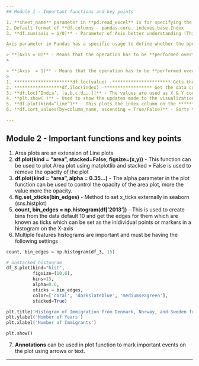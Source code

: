 ```yaml
---
## Module 1 - Important functions and key points

1. **sheet_name** parameter in **pd.read_excel** is for specifying the sheet name from the excel sheet which has to be imported as a Pandas Dataframe. If the name is not given, then the integers also work as reference for the sheet_number. 
2. Default format of **df.columns - pandas.core. indexes.base.Index       ||      df.index - pandas.core.indexes.range.RangeIndex**
3. **df.sum(axis = 1/0)** - Parameter of Axis better understanding (This is reverse to the general understanding of Axis parameter) 

Axis parameter in Pandas has a specific usage to define whether the operation has to be done w.r.t the rows or w.r.t the columns. 

> **(Axis = 0)** - Means that the operation has to be **performed over** the **Rows**. So when we perform df.sum with 0 as the axis. The sum operation is performed over the rows i.e all the values for the rows are added in **************************vertical manner.**************************
> 

> **(Axis  = 1)** - Means that the operation has to be **performed over** the **Columns**. So when we perform df.sum with 1 as the axis. The sum operation is performed over the columns i.e all the values for the columns are added in **************************horizontal manner.**************************
> 
1. **********************df.loc(value) -********************** Gets the data corresponding to the value mentioned. 
2. ******************df.iloc(index) -****************** Get the data corresponding to the index mentioned. 
3. **df.loc[’India’, [a,b,c,d…….]]** - The values are used as X & Y coordinates.
4. **plt.show( )** - Used to show the updates made to the visualization
5. **df.plot(kind=”line”)** - This plots the index column on the ******X-axis****** & the each **column as a different Line**
6. **df.sort_values(by=column_name, ascending = True/False)** - Sorts the dataset according to the given conditions

---
```


## Module 2 - Important functions and key points

1. Area plots are an extension of Line plots
2. **df.plot(kind = “area”, stacked=False, figsize=(x,y))** - This function can be used to plot Area plot using matplotlib and stacked = False is used to remove the opacity of the plot
3. **df.plot(kind = “area”, alpha = 0.35…)** - The alpha parameter in the plot function can be used to control the opacity of the area plot, more the value more the opacity.
4. **fig.set_xticks(bin_edges)** - Method to set x_ticks externally in seaborn (sns.histplot)
5. **count, bin_edges = np.histogram(df[’2013’])** - This is used to create bins from the data default 10 and get the edges for them which are known as ticks which can be set as the inidividual points or markers in a histogram on the X-axis
6. Multiple features histograms are important and must be having the following settings

```python
count, bin_edges = np.histogram(df_3, 15)

# Unstacked histogram
df_3.plot(kind="hist", 
          figsize=(10,6), 
          bins=15, 
          alpha=0.6, 
          xticks = bin_edges, 
          color=['coral', 'darkslateblue', 'mediumseagreen'], 
          stacked=True)

plt.title('Histogram of Immigration from Denmark, Norway, and Sweden from 1980 - 2013')
plt.ylabel('Number of Years')
plt.xlabel('Number of Immigrants')

plt.show()
```

7. **Annotations** can be used in plot function to mark important events on the plot using arrows or text.

---
